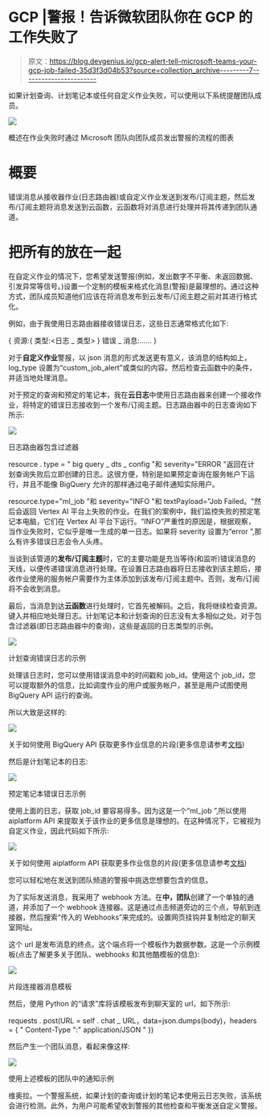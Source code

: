 # GCP |警报！告诉微软团队你在 GCP 的工作失败了

> 原文：<https://blog.devgenius.io/gcp-alert-tell-microsoft-teams-your-gcp-job-failed-35d3f3d04b53?source=collection_archive---------7----------------------->

如果计划查询、计划笔记本或任何自定义作业失败，可以使用以下系统提醒团队成员。

![](img/16a58860421489c76bff6e07fd4d2706.png)

概述在作业失败时通过 Microsoft 团队向团队成员发出警报的流程的图表

# 概要

错误消息从接收器作业(日志路由器)或自定义作业发送到发布/订阅主题，然后发布/订阅主题将消息发送到云函数，云函数将对消息进行处理并将其传递到团队通道。

# 把所有的放在一起

在自定义作业的情况下，您希望发送警报(例如，发出数字不平衡、未返回数据、引发异常等信号。)设置一个定制的模板来格式化消息(警报)是最理想的。通过这种方式，团队成员知道他们应该在将消息发布到云发布/订阅主题之前对其进行格式化。

例如，由于我使用日志路由器接收错误日志，这些日志通常格式化如下:

{
资源:{
类型:<日志 _ 类型>
}
错误 _ 消息:……
}

对于**自定义作业**警报，以 json 消息的形式发送更有意义，该消息的结构如上，log_type 设置为“custom_job_alert”或类似的内容。然后检查云函数中的条件，并适当地处理消息。

对于预定的查询和预定的笔记本，我在**云日志**中使用日志路由器来创建一个接收作业，将特定的错误日志接收到一个发布/订阅主题。日志路由器中的日志查询如下所示:

![](img/eb7000bc9e6a6afd4ff0ec3c03269fe5.png)

日志路由器包含过滤器

resource . type = " big query _ dts _ config "和 severity="ERROR "返回在计划查询失败后立即创建的日志。这很方便，特别是如果预定查询在服务帐户下运行，并且不能像 BigQuery 允许的那样通过电子邮件通知实际用户。

resource.type="ml_job "和 severity="INFO "和 textPayload="Job Failed。"然后会返回 Vertex AI 平台上失败的作业。在我们的案例中，我们监控失败的预定笔记本电脑，它们在 Vertex AI 平台下运行。“INFO”严重性的原因是，根据观察，当作业失败时，它似乎是唯一生成的单一日志。如果将 severity 设置为“error ”,那么有许多错误日志会令人头疼。

当谈到该管道的**发布/订阅主题**时，它的主要功能是充当等待(和监听)错误消息的天线，以便传递错误消息进行处理。在设置日志路由器将日志接收到该主题后，接收作业使用的服务帐户需要作为主体添加到该发布/订阅主题中。否则，发布/订阅将不会收到消息。

最后，当消息到达**云函数**进行处理时，它首先被解码。之后，我将继续检查资源。键入并相应地处理日志。计划笔记本和计划查询的日志没有太多相似之处。对于包含过滤器(即日志路由器中的查询)，这些是返回的日志类型的示例。

![](img/9e9bd2ed562f4340a401b3381e21e8f8.png)

计划查询错误日志的示例

处理该日志时，您可以使用错误消息中的时间戳和 job_id。使用这个 job_id，您可以提取额外的信息，比如调度作业的用户或服务帐户，甚至是用户试图使用 BigQuery API 运行的查询。

所以大致是这样的:

![](img/93675909fd31c3c06f47f9df161b5691.png)

关于如何使用 BigQuery API 获取更多作业信息的片段(更多信息请参考[文档](https://cloud.google.com/bigquery/docs/managing-jobs#python_1))

然后是计划笔记本的日志:

![](img/dca84e15a2ffd35eec82392ba097f672.png)

预定笔记本错误日志示例

使用上面的日志，获取 job_id 要容易得多。因为这是一个“ml_job ”,所以使用 aiplatform API 来提取关于该作业的更多信息是理想的。在这种情况下，它被视为自定义作业，因此代码如下所示:

![](img/721f1ac3910fe0eb0e1c6ca70c1f4a00.png)

关于如何使用 aiplatform API 获取更多作业信息的片段(更多信息请参考[文档](https://cloud.google.com/python/docs/reference/aiplatform/latest/google.cloud.aiplatform_v1.services.job_service.JobServiceClient))

您可以轻松地在发送到团队频道的警报中挑选您想要包含的信息。

为了实际发送消息，我采用了 webhook 方法。在**中，团队**创建了一个单独的通道，并添加了一个 webhook 连接器。这是通过点击频道旁边的三个点，导航到连接器，然后搜索“传入的 Webhooks”来完成的。设置网页挂钩并复制给定的聊天室网址。

这个 url 是发布消息的终点。这个端点将一个模板作为数据参数。这是一个示例模板(点击了解更多关于团队、webhooks 和其他酷模板的信息):

![](img/9293e98358a171dcf0775afd4d65d070.png)

片段连接器消息模板

然后，使用 Python 的“请求”库将该模板发布到聊天室的 url，如下所示:

requests . post(URL = self . chat _ URL，data=json.dumps(body)，headers = { " Content-Type ":" application/JSON " })

然后产生一个团队消息，看起来像这样:

![](img/5a9f139b72e9bf3c6e6bea3cbc156992.png)

使用上述模板的团队中的通知示例

维奥拉。一个警报系统，如果计划的查询或计划的笔记本使用云日志失败，该系统会进行检测。此外，为用户可能希望收到警报的其他检查和平衡发送自定义警报。